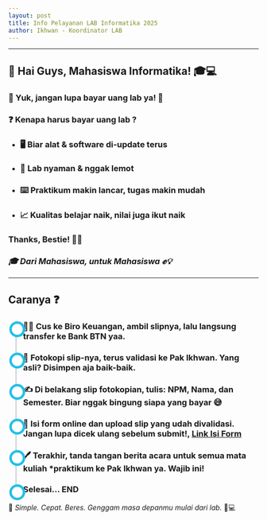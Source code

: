 ```yaml
---
layout: post
title: Info Pelayanan LAB Informatika 2025
author: Ikhwan - Koordinator LAB
---
```


<style>
  ul.timeline {
      list-style-type: none;
      position: relative;
  }
  ul.timeline:before {
      content: ' ';
      background: #d4d9df;
      display: inline-block;
      position: absolute;
      left: 14px;
      /* left: 30px; */
      width: 3px;
      height: 100%;
      z-index: 400;
  }
  ul.timeline > li {
      margin: 10px 1px;
      padding-left: 5px;
    /*  margin: 20px 0;
        padding-left: 20px; */
  }
  ul.timeline > li:before {
      content: ' ';
      /* background: white; */
      background: white;
      display: inline-block;
      position: absolute;
      border-radius: 50%;
      border: 5px solid #22c0e8;
      left: 2px;
      /* left: 20px; */
      width: 22px;
      height: 22px;
      z-index: 400;
  }
</style>
<hr>
<div class="container mt-5 mb-5">
	<div class="row">
		<div class="col-md-6 offset-md-3X">
			<!-- <h2>LAB Informatika UMMU</h2> -->
            <h2>👋 Hai Guys, Mahasiswa Informatika! 🎓💻</h2>
            <h3>📢 Yuk, jangan lupa <strong>bayar uang lab</strong> ya! 💸</h3>
            <h3>❓ <strong>Kenapa harus bayar uang lab ?</strong></h3>
            <ul>
                <li><h3>🖥️ Biar alat & software di-update terus</h3></li>
                <li><h3>🧰 Lab nyaman & nggak lemot</h3></li>
                <li><h3>⌨️ Praktikum makin lancar, tugas makin mudah</h3></li>
                <li><h3>📈 Kualitas belajar naik, nilai juga ikut naik</h3></li>
            </ul>
            <h3>Thanks, Bestie! 💙💯</h3>
            <h3><I>🎓 Dari Mahasiswa, untuk Mahasiswa ✊💡</I></h3>
            <hr>
    <!-- ********************************** -->
            <h2>Caranya ❓</h2>
			<ul class="timeline">
				<li>
					<h3> 🏃‍♂️ <B>Cus ke Biro Keuangan</B>, ambil slipnya, lalu langsung <B>transfer ke Bank BTN</B> yaa.</h3>
				</li>
                <li>
                    <h3> 📄 <B>Fotokopi slip-nya</B>, terus <B>validasi ke Pak Ikhwan</B>. Yang asli? Disimpen aja baik-baik.</h3>
                </li>
				<li>
					<h3> ✍️ Di belakang slip fotokopian, tulis: <B>NPM, Nama, dan Semester</B>. Biar nggak bingung siapa yang bayar 😅</h3>
				</li>     
                <li>
					<h3> 📲 <B>Isi form online</B> dan <B>upload slip yang udah divalidasi</B>. Jangan lupa dicek ulang sebelum submit!,  <a href="https://forms.gle/qVQQxYQQ3EYJS3xu8" target="_blank">Link Isi Form</a></h3>
				</li>
                <li>
					<h3> 🖊️ Terakhir, <B>tanda tangan berita acara</B> untuk semua mata kuliah *<b>praktikum</b> ke <B>Pak Ikhwan</B> ya. Wajib ini!</h3>
				</li>          
                <li><h3>Selesai...  END</h3></li>
			</ul>
		</div>
	</div>
</div>

🧠 *Simple. Cepat. Beres. Genggam masa depanmu mulai dari lab.* 💪💻